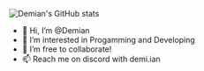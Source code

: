 ![Demian's GitHub stats](https://github-readme-stats.vercel.app/api?username=demianpog&show_icons=true&theme=radical)
- 👋 Hi, I’m @Demian
- 👀 I’m interested in Progamming and Developing
- 💞️ I’m free to collaborate!
- 📫 Reach me on discord with demi.ian

<!---
DemianCodr/DemianCodr is a ✨ special ✨ repository because its `README.md` (this file) appears on your GitHub profile.
You can click the Preview link to take a look at your changes.
--->
